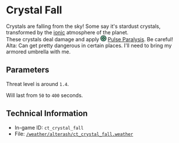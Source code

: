 # Crystal Fall

Crystals are falling from the sky! Some say it's stardust crystals, transformed by the [ionic](https://ceterai.github.io/MyEnternia/Wiki/Tags/Ionic) atmosphere of the planet.  
These crystals deal damage and apply <img src="https://raw.githubusercontent.com/Ceterai/Enternia/main/stats/effects/ct_pulse_paralysis.png" alt="Pulse Paralysis icon" loading="lazy" width="auto" height="16px"/> [Pulse Paralysis](https://ceterai.github.io/MyEnternia/Wiki/PulseParalysis). Be careful!  
Alta: Can get pretty dangerous in certain places. I'll need to bring my armored umbrella with me.

## Parameters

Threat level is around `1.4`.

Will last from `50` to `400` seconds.

## Technical Information

- In-game ID: `ct_crystal_fall`
- File: [`/weather/alterash/ct_crystal_fall.weather`](https://github.com/Ceterai/Enternia/blob/main/weather/alterash/ct_crystal_fall.weather)
